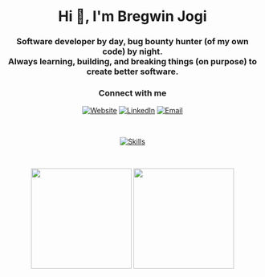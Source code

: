 <h1 align="center">Hi 👋, I'm Bregwin Jogi</h1>
<h3 align="center">
  Software developer by day, bug bounty hunter (of my own code) by night. <br/>
  Always learning, building, and breaking things (on purpose) to create better software.
</h3>

<h3 align="center">Connect with me</h3>
<p align="center">
  <a href="https://bregwin.com" target="_blank"><img src="https://img.shields.io/badge/Website-000000?style=for-the-badge&logo=web&logoColor=white" alt="Website" /></a>
  <a href="https://www.linkedin.com/in/bregwin-paul/" target="_blank"><img src="https://img.shields.io/badge/LinkedIn-0077B5?style=for-the-badge&logo=linkedin&logoColor=white" alt="LinkedIn" /></a>
  <a href="mailto:bregwinpaul@gmail.com" target="_blank"><img src="https://img.shields.io/badge/Email-D14836?style=for-the-badge&logo=gmail&logoColor=white" alt="Email" /></a>
</p>

<br/>

<p align="center">
  <a href="https://skillicons.dev" target="_blank">
    <img src="https://skillicons.dev/icons?i=js,html,css,py,bash,c,docker,aws,cs,express,cpp,flask,github,githubactions,angular,azure,jest,linux,nextjs,nodejs,react,supabase,tailwind,mongodb,opencv,postgres,tensorflow,threejs,terraform,vscode&perline=10" alt="Skills" />
  </a>
</p>

<br/>
<p align="center">
<a href="https://github.com/bregwin"><img height=200 align="center" src="https://github-readme-stats.vercel.app/api?username=bregwin&show_icons=true&theme=tokyonight&hide_rank=true&hide_border=true&hide=stars&show=prs_merged"/></a>
<a href="https://github.com/bregwin"><img height=200 align="center" src="https://github-readme-stats.vercel.app/api/top-langs/?username=bregwin&theme=tokyonight&hide_border=true&hide=jupyter%20notebook&layout=compact&langs_count=8&card_width=320" /></a>
</p>
